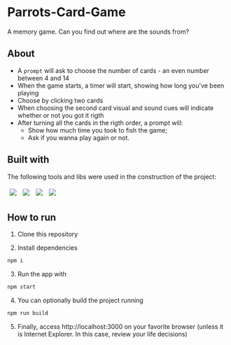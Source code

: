 # Parrots-Card-Game
 A memory game. Can you find out where are the sounds from?

## About
- A ```prompt``` will ask to choose the number of cards - an even number between 4 and 14
- When the game starts, a timer will start, showing how long you've been playing
- Choose by clicking two cards
- When choosing the second card visual and sound cues will indicate whether or not you got it rigth
- After turning all the cards in the rigth order, a prompt will:
  - Show how much time you took to fish the game;
  - Ask if you wanna play again or not.


## Built with
 The following tools and libs were used in the construction of the project:<br />

<p>
  <img style='margin: 5px' src='https://img.shields.io/badge/JavaScript-323330?style=for-the-badge&logo=javascript&logoColor=F7DF1E'>
  <img style='margin: 5px' src='https://img.shields.io/badge/HTML5-E34F26?style=for-the-badge&logo=html5&logoColor=white'>
  <img style='margin: 5px' src='https://img.shields.io/badge/CSS3-1572B6?style=for-the-badge&logo=css3&logoColor=white'>
  <img style='margin: 5px;' src="https://img.shields.io/badge/GIT-E44C30?style=for-the-badge&logo=git&logoColor=white">
</p>

## How to run

1. Clone this repository

2. Install dependencies
```bash
npm i
```

3. Run the app with
```bash
npm start
```

4. You can optionally build the project running
```bash
npm run build
```
5. Finally, access http://localhost:3000 on your favorite browser (unless it is Internet Explorer. In this case, review your life decisions)
